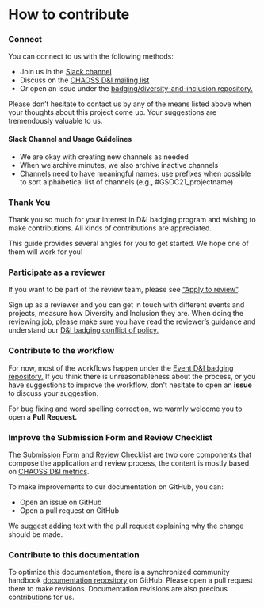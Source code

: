 # How to contribute

### Connect

You can connect to us with the following methods:

* Join us in the [Slack channel](https://chaoss-workspace.slack.com/join/shared_invite/zt-dqeab4ab-4XrH51rc4y_WXjN~uI~6rA#/)
* Discuss on the [CHAOSS D&I mailing list](https://lists.linuxfoundation.org/mailman/listinfo/chaoss-diversity-inclusion)
* Or open an issue under the [badging/diversity-and-inclusion repository.](https://github.com/badging/diversity-and-inclusion) 

Please don’t hesitate to contact us by any of the means listed above when your thoughts about this project come up. Your suggestions are tremendously valuable to us. 

#### Slack Channel and Usage Guidelines

* We are okay with creating new channels as needed
* When we archive minutes, we also archive inactive channels
* Channels need to have meaningful names: use prefixes when possible to sort alphabetical list of channels (e.g., #GSOC21_projectname)


### Thank You

Thank you so much for your interest in D&I badging program and wishing to make contributions. All kinds of contributions are appreciated.

This guide provides several angles for you to get started. We hope one of them will work for you!

### Participate as a reviewer

If you want to be part of the review team, please see [“Apply to review”](https://handbook.chaoss.community/community-handbook/badging/reviewing/apply-to-review). 

Sign up as a reviewer and you can get in touch with different events and projects, measure how Diversity and Inclusion they are. When doing the reviewing job, please make sure you have read the reviewer’s guidance and understand our [D&I badging conflict of policy.](https://handbook.chaoss.community/community-handbook/badging/reviewing/conflict-of-interest-policy)

### Contribute to the workflow

For now, most of the workflows happen under the [Event D&I badging repository.](https://github.com/badging/event-diversity-and-inclusion) If you think there is unreasonableness about the process, or you have suggestions to improve the workflow, don't hesitate to open an **issue** to discuss your suggestion.  
  
For bug fixing and word spelling correction, we warmly welcome you to open a **Pull Request.**

### Improve the Submission Form and Review Checklist

The [Submission Form](https://chaoss.community/diversity-and-inclusion-badging/) and [Review Checklist](https://github.com/badging/event-diversity-and-inclusion/blob/master/.github/checklist.md) are two core components that compose the application and review process, the content is mostly based on [CHAOSS D&I metrics](https://github.com/chaoss/wg-diversity-inclusion/). 

To make improvements to our documentation on GitHub, you can:

* Open an issue on GitHub
* Open a pull request on GitHub

We suggest adding text with the pull request explaining why the change should be made.

### Contribute to this documentation

To optimize this documentation,  there is a synchronized community handbook [documentation repository](https://github.com/chaoss/community-handbook) on GitHub. Please open a pull request there to make revisions. Documentation revisions are also precious contributions for us.

